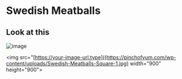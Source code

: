 # Swedish Meatballs

## Look at this

![image](https://pinchofyum.com/wp-content/uploads/Swedish-Meatballs-Square-1.jpg)

<img src="[https://your-image-url.type]((https://pinchofyum.com/wp-content/uploads/Swedish-Meatballs-Square-1.jpg) width="900" height="900">

